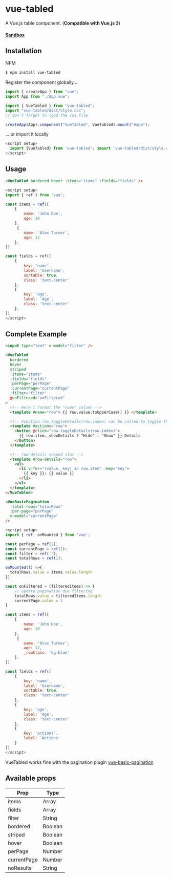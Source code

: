 # vue-tabled

A Vue.js table component. (**Compatible with Vue.js 3**)

#### [Sandbox](https://codesandbox.io/p/sandbox/vue-tabled-vue-pagination-sand-cqfjyx?file=%2Fsrc%2FApp.vue "Sandbox")

## Installation

NPM

```bash
$ npm install vue-tabled
```

Register the component globally...

```js
import { createApp } from "vue";
import App from "./App.vue";

import { VueTabled } from "vue-tabled";
import "vue-tabled/dist/style.css";
// don't forget to load the css file

createApp(App).component("VueTabled", VueTabled).mount("#app");
```

... or import it locally

```js
<script setup>
  import {VueTabled} from 'vue-tabled'; import 'vue-tabled/dist/style.css'
</script>
```

## Usage

```html
<VueTabled bordered hover :items="items" :fields="fields" />
```

```js
<script setup>
import { ref } from 'vue';

const items = ref([
    {
        name: 'John Doe',
        age: 10
    },
     {
        name: 'Alex Turner',
        age: 12
    },
])

const fields = ref([
    {
        key: 'name',
        label: 'Username',
        sortable: true,
        class: 'text-center'
    },
    {
        key: 'age',
        label: 'Age',
        class: 'text-center'
    },
])
</script>
```

## Complete Example

```html
<input type="text" v-model="filter" />

<VueTabled
  bordered
  hover
  striped
  :items="items"
  :fields="fields"
  :perPage="perPage"
  :currentPage="currentPage"
  :filter="filter"
  @onFiltered="onFiltered"
>
  <!-- Here I format the "name" column -->
  <template #name="row"> {{ row.value.toUpperCase() }} </template>

  <!-- Function row.toggleDetails(row.index) can be called to toggle the visibility of the rows row-details scoped slot -->
  <template #actions="row">
    <button @click="row.toggleDetails(row.index)">
      {{ row.item._showDetails ? "Hide" : "Show" }} Details
    </button>
  </template>

  <!-- row-details scoped slot -->
  <template #row-details="row">
    <ul>
      <li v-for="(value, key) in row.item" :key="key">
        {{ key }}: {{ value }}
      </li>
    </ul>
  </template>
</VueTabled>

<VueBasicPagination
  :total-rows="totalRows"
  :per-page="perPage"
  v-model="currentPage"
/>
```

```js
<script setup>
import { ref, onMounted } from 'vue';

const perPage = ref(2);
const currentPage = ref(1);
const filter = ref('');
const totalRows = ref(1);

onMounted(() =>{
  totalRows.value = items.value.length
})

const onFiltered = (filteredItems) => {
    // update pagination due filtering
    totalRows.value = filteredItems.length
    currentPage.value = 1
}

const items = ref([
    {
        name: 'John Doe',
        age: 10
    },
     {
        name: 'Alex Turner',
        age: 12,
        _rowClass: 'bg-blue'
    },
])

const fields = ref([
	{
		key: 'name',
		label: 'Username',
		sortable: true,
		class: 'text-center'
	},
	{
		key: 'age',
		label: 'Age',
		class: 'text-center'
	},
	{
		key: 'actions',
		label: 'Actions'
	}
])
</script>
```

VueTabled works fine with the pagination plugin [vue-basic-pagination](https://github.com/ovictorpereira/vue-basic-pagination)

## Available props

| Prop        | Type    |
| ----------- | ------- |
| items       | Array   |
| fields      | Array   |
| filter      | String  |
| bordered    | Boolean |
| striped     | Boolean |
| hover       | Boolean |
| perPage     | Number  |
| currentPage | Number  |
| noResults   | String  |
